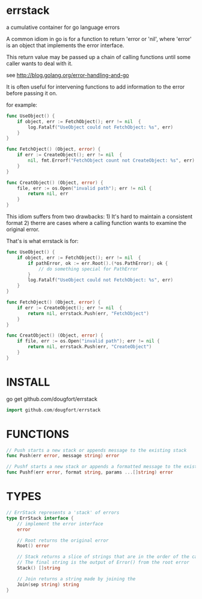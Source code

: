 errstack
========

a cumulative container for go language errors

A common idiom in go is for a function to return 'error or 'nil',
where 'error' is an object that implements the error interface.

This return value may be passed up a chain of calling functions until
some caller wants to deal with it.

see http://blog.golang.org/error-handling-and-go

It is often useful for intervening functions to add information to the
error before passing it on.

for example:

```go
func UseObject() {
	if object, err := FetchObject(); err != nil  {
		log.Fatalf("UseObject could not FetchObject: %s", err)
	}
}

func FetchOject() (Object, error) {
	if err := CreateObject(); err != nil  {
		nil, fmt.Errorf("FetchObject count not CreateObject: %s", err)
	}
}

func CreatObject() (Object, error) {
	file, err := os.Open("invalid path"); err != nil {
		return nil, err
	}
}
```

This idiom suffers from two drawbacks: 
    1) It's hard to maintain a consistent format 
    2) therre are cases where a calling function wants to examine the original 
       error.

That's is what errstack is for:

```go
func UseObject() {
	if object, err := FetchObject(); err != nil  {
		if pathError, ok := err.Root().(*os.PathError); ok {
			// do something special for PathError
		}
		log.Fatalf("UseObject could not FetchObject: %s", err)
	}
}

func FetchOject() (Object, error) {
	if err := CreateObject(); err != nil  {
		return nil, errstack.Push(err, "FetchObject")
	}
}

func CreatObject() (Object, error) {
	if file, err := os.Open("invalid path"); err != nil {
		return nil, errstack.Push(err, "CreateObject")
	}
}
```

INSTALL
=======
go get github.com/dougfort/errstack

```go
import github.com/dougfort/errstack
```

FUNCTIONS
=========

```go
// Push starts a new stack or appends message to the existing stack
func Push(err error, message string) error

// Pushf starts a new stack or appends a formatted message to the existing stack
func Pushf(err error, format string, params ...[]string) error
```

TYPES
=====

```go
// ErrStack represents a 'stack' of errors
type ErrStack interface {
    // implement the error interface
    error

    // Root returns the original error
    Root() error

    // Stack returns a slice of strings that are in the order of the call stack.
    // The final string is the output of Error() from the root error
    Stack() []string

    // Join returns a string made by joining the
    Join(sep string) string
}
```